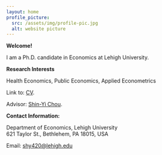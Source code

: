 ```yaml
---
layout: home
profile_picture:
  src: /assets/img/profile-pic.jpg
  alt: website picture
---
```


<strong>Welcome!</strong>

<p>
  I am a Ph.D. candidate in Economics at Lehigh University. 
</p>

<strong>Research Interests</strong>

<p>
  Health Economics, Public Economics, Applied Econometrics
</p>

<p>
  Link to: <a href="./assets/Shijun You - CV.pdf" target="_blank">CV</a>.
</p>

<p>
  Advisor: <a href="https://business.lehigh.edu/directory/shin-yi-chou" target="_blank">Shin-Yi Chou</a>.
</p>

<strong>Contact Information:</strong>

 <p>
 <div>Department of Economics, Lehigh University</div>
 <div>621 Taylor St., Bethlehem, PA 18015, USA</div>
</p>

<p>
  Email: <a href="mailto:shy420@lehigh.edu" target="_blank">shy420@lehigh.edu</a>
</p>
